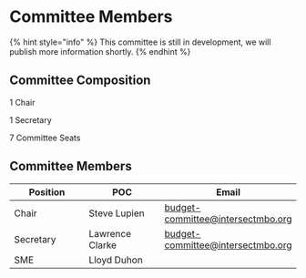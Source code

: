 # Committee Members



{% hint style="info" %}
This committee is still in development, we will publish more information shortly.
{% endhint %}

## Committee Composition

1 Chair

1 Secretary

7 Committee Seats



## Committee Members

<table><thead><tr><th width="202">Position</th><th width="205">POC</th><th>Email</th></tr></thead><tbody><tr><td>Chair</td><td>Steve Lupien</td><td><a href="mailto:budget-committee@intersectmbo.org">budget-committee@intersectmbo.org</a></td></tr><tr><td>Secretary</td><td>Lawrence Clarke</td><td><a href="mailto:budget-committee@intersectmbo.org">budget-committee@intersectmbo.org</a></td></tr><tr><td>SME</td><td>Lloyd Duhon</td><td></td></tr></tbody></table>

